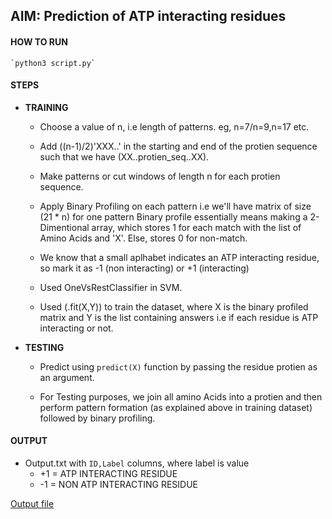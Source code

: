 ## AIM: Prediction of ATP interacting residues

#### HOW TO RUN

	`python3 script.py`

#### STEPS

* **TRAINING**

	* Choose a value of n, i.e length of patterns. eg, n=7/n=9,n=17 etc.

	* Add ((n-1)/2)'XXX..' in the starting and end of the protien sequence such that we have (XX..protien_seq..XX).

	* Make patterns or cut windows of length n for each protien sequence.

	* Apply Binary Profiling on each pattern i.e we'll have matrix of size (21 * n) for one pattern
	Binary profile essentially means making a 2-Dimentional array, which stores 1 for each match with the list of Amino Acids and 'X'. Else, stores 0 for non-match.

	* We know that a small aplhabet indicates an ATP interacting residue, so mark it as -1 (non interacting) or +1 (interacting) 

	* Used OneVsRestClassifier in SVM.

	* Used (.fit(X,Y)) to train the dataset, where X is the binary profiled matrix and Y is the list containing answers i.e if each residue is ATP interacting or not.

* **TESTING**

	* Predict using `predict(X)` function by passing the residue protien as an argument.

	* For Testing purposes, we join all amino Acids into a protien and then perform pattern formation (as explained above in training dataset) followed by binary profiling. 

#### OUTPUT

* Output.txt with `ID,Label` columns, where label is value 		
	* +1 = ATP INTERACTING RESIDUE
	* -1 = NON ATP INTERACTING RESIDUE

[Output file](https://github.com/ria18405/ATP-Interaction/blob/master/output.txt)


